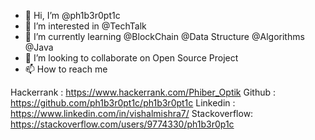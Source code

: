 - 👋 Hi, I’m @ph1b3r0pt1c
- 👀 I’m interested in @TechTalk
- 🌱 I’m currently learning 
                           @BlockChain
                           @Data Structure
                           @Algorithms
                           @Java
- 💞️ I’m looking to collaborate on Open Source Project
- 📫 How to reach me
                   


 Hackerrank   : https://www.hackerrank.com/Phiber_Optik
 Github       : https://github.com/ph1b3r0pt1c/ph1b3r0pt1c
 Linkedin     : https://www.linkedin.com/in/vishalmishra7/
 Stackoverflow: https://stackoverflow.com/users/9774330/ph1b3r0p1c                  


                   

<!---
ph1b3r0pt1c/ph1b3r0pt1c is a ✨ special ✨ repository because its `README.md` (this file) appears on your GitHub profile.
You can click the Preview link to take a look at your changes.
--->

